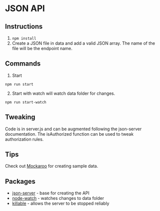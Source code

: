 # JSON API

## Instructions

1. `npm install`
2. Create a JSON file in data and add a valid JSON array. The name of the file will be the endpoint name.

## Commands

1. Start

`npm run start`

2. Start with watch will watch data folder for changes.

`npm run start-watch`

## Tweaking

Code is in server.js and can be augmented following the json-server documentation. The isAuthorized function can be used to tweak authorization rules.

## Tips

Check out [Mockaroo](https://mockaroo.com) for creating sample data.

## Packages

- [json-server](https://www.npmjs.com/package/json-server) - base for creating the API
- [node-watch](https://www.npmjs.com/package/node-watch) - watches changes to data folder
- [killable](https://www.npmjs.com/package/killable) - allows the server to be stopped reliably
